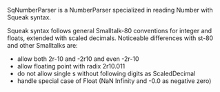 SqNumberParser is a NumberParser specialized in reading Number with Squeak syntax.

Squeak syntax follows general Smalltalk-80 conventions for integer and floats, extended with scaled decimals.
Noticeable differences with st-80 and other Smalltalks are:
- allow both 2r-10 and -2r10 and even -2r-10
- allow floating point with radix 2r10.011
- do not allow single s without following digits as ScaledDecimal
- handle special case of Float (NaN Infinity and -0.0 as negative zero)
